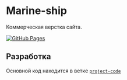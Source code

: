 # Marine-ship
Коммерческая верстка сайта.

[![GitHub Pages](https://img.shields.io/badge/-GitHub%20Pages-blue?style=flat-square)](https://Artynskij.github.io/marine-ship/)

## Разработка

Основной код находится в ветке [`project-code`](https://github.com/Artynskij/marine-ship/tree/dev)

